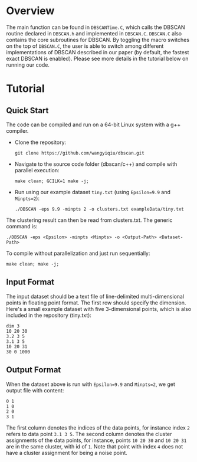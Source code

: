 # Overview

The main function can be found in ``DBSCANTime.C``, which calls the DBSCAN routine declared in ``DBSCAN.h`` and implemented in ``DBSCAN.C``. ``DBSCAN.C`` also contains the core subroutines for DBSCAN. By toggling the macro switches on the top of ``DBSCAN.C``, the user is able to switch among different implementations of DBSCAN described in our paper (by default, the fastest exact DBSCAN is enabled). Please see more details in the tutorial below on running our code.

# Tutorial

## Quick Start
The code can be compiled and run on a 64-bit Linux system with a g++ compiler.
* Clone the repository:

      git clone https://github.com/wangyiqiu/dbscan.git
        
* Navigate to the source code folder (dbscan/c++) and compile with parallel execution:

      make clean; GCILK=1 make -j;

* Run using our example dataset ``tiny.txt`` (using ``Epsilon=9.9`` and ``Minpts=2``):

      ./DBSCAN -eps 9.9 -minpts 2 -o clusters.txt exampleData/tiny.txt

The clustering result can then be read from clusters.txt. The generic command is:

    ./DBSCAN -eps <Epsilon> -minpts <Minpts> -o <Output-Path> <Dataset-Path>
    
To compile without parallelization and just run sequentially:

    make clean; make -j;

## Input Format

The input dataset should be a text file of line-delimited multi-dimensional points in floating point format. The first row should specify the dimension. Here's a small example dataset with five 3-dimensional points, which is also included in the repository (tiny.txt):

    dim 3
    10 20 30
    3.2 3 5
    3.1 3 5
    10 20 31
    30 0 1000
    
## Output Format

When the dataset above is run with ``Epsilon=9.9`` and ``Minpts=2``, we get output file with content:

    0 1
    1 0
    2 0
    3 1

The first column denotes the indices of the data points, for instance index ``2`` refers to data point ``3.1 3 5``. The second column denotes the cluster assignments of the data points, for instance, points ``10 20 30`` and ``10 20 31`` are in the same cluster, with id of ``1``. Note that point with index ``4`` does not have a cluster assignment for being a noise point.
